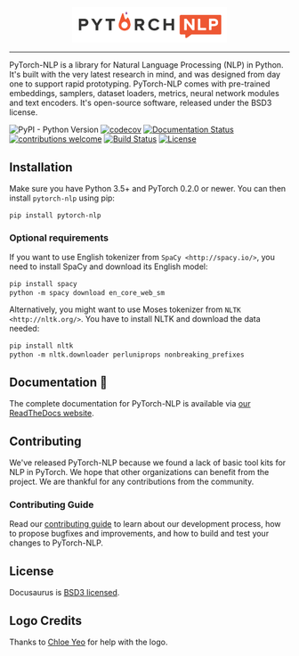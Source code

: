 <p align="center"><img width="55%" src="docs/_static/img/logo_horizontal_color.png" /></p>

--------------------------------------------------------------------------------

PyTorch-NLP is a library for Natural Language Processing (NLP) in Python. It's built with the very
latest research in mind, and was designed from day one to support rapid prototyping. PyTorch-NLP
comes with pre-trained embeddings, samplers, dataset loaders, metrics, neural network modules
and text encoders. It's open-source software, released under the BSD3 license. 

![PyPI - Python Version](https://img.shields.io/pypi/pyversions/pytorch-nlp.svg)
[![codecov](https://codecov.io/gh/PetrochukM/PyTorch-NLP/branch/master/graph/badge.svg)](https://codecov.io/gh/PetrochukM/PyTorch-NLP) 
[![Documentation Status](https://readthedocs.org/projects/pytorchnlp/badge/?version=latest)](http://pytorchnlp.readthedocs.io/en/latest/?badge=latest)
[![contributions welcome](https://img.shields.io/badge/contributions-welcome-brightgreen.svg?style=flat)](https://github.com/dwyl/esta/issues)
[![Build Status](https://travis-ci.org/PetrochukM/PyTorch-NLP.svg?branch=master)](https://travis-ci.org/PetrochukM/PyTorch-NLP)
[![License](https://img.shields.io/pypi/l/pytorch-nlp.svg)](https://opensource.org/licenses/BSD-3-Clause)

## Installation

Make sure you have Python 3.5+ and PyTorch 0.2.0 or newer. You can then install `pytorch-nlp` using
pip:

    pip install pytorch-nlp

### Optional requirements

If you want to use English tokenizer from `SpaCy <http://spacy.io/>`, you need to install SpaCy and download its English model:

    pip install spacy
    python -m spacy download en_core_web_sm

Alternatively, you might want to use Moses tokenizer from `NLTK <http://nltk.org/>`. You have to install NLTK and download the data needed:

    pip install nltk
    python -m nltk.downloader perluniprops nonbreaking_prefixes
    
## Documentation 📖 

The complete documentation for PyTorch-NLP is available via [our ReadTheDocs website](https://pytorchnlp.readthedocs.io).

## Contributing

We've released PyTorch-NLP because we found a lack of basic tool kits for NLP in PyTorch. We hope that other organizations can benefit from the project. We are thankful for any contributions from the community.

### Contributing Guide

Read our [contributing guide](https://github.com/PetrochukM/PyTorch-NLP/blob/master/Contributing.md) to learn about our development process, how to propose bugfixes and improvements, and how to build and test your changes to PyTorch-NLP.

## License

Docusaurus is [BSD3 licensed](./LICENSE).

## Logo Credits

Thanks to [Chloe Yeo](http://www.yeochloe.com/) for help with the logo.

